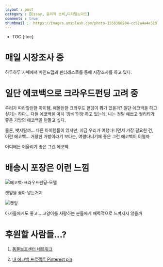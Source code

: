 ```yaml
---
layout : post
category : [Essay, 윤리적 소비,디지털노마드]
comments : true
thumbnail :  https://images.unsplash.com/photo-1558368204-cc52a4a4e519?ixlib=rb-1.2.1&ixid=eyJhcHBfaWQiOjEyMDd9&auto=format&fit=crop&w=1052&q=8
---
```


* TOC
{:toc}

# 매일 시장조사 중

하루하루 
카페에서 마인드맵과
핀터레스트를 통해 시장조사를 하고 있다.

# 일단 에코백으로 크라우드펀딩 고려 중

우리가 따라할만한 아이템, 해볼만한 크라우드 펀딩이 뭐가 있을까?
일단 에코백을 하고 싶기는 하다...
다들 에코백을 마치 '장식'인양 하고 있는데,
나는 정말 예쁘고 퀄리티가 좋은 가방의 에코백을 만들고 싶다.

물론, 뱃지랄까... 다른 아이템들이 있지만,
지금 우리가 여행다니면서 가장 필요한 건, 이런 에코백...
거창한 가방이라기 보다는, 여행다니기에 좋은 그런 에코백이 어떨까

어디에든 어울리기 좋은 그런 에코백

# 배송시 포장은 이런 느낌

![에코백-크라우드펀딩-모델](https://i.pinimg.com/564x/0b/fd/0b/0bfd0b5ee048cfbaf9fe8c9601b008a3.jpg)

캣잎을 꽂아 넣는거지

![캣잎](https://i.pinimg.com/564x/ca/02/e0/ca02e0aa833e87316f2e88da1a9d7030.jpg)

아가들에게도 좋고... 고양이를 사랑하는 분들에게 매력적으로 느껴지지 않을까

# 후원할 사람들...?

1. [동물보호센터 네트워크](http://www.angel.or.kr/network.php)

2. [내 에코백 프로젝트 Pinterest pin](https://pin.it/dr6n5b27muzped)